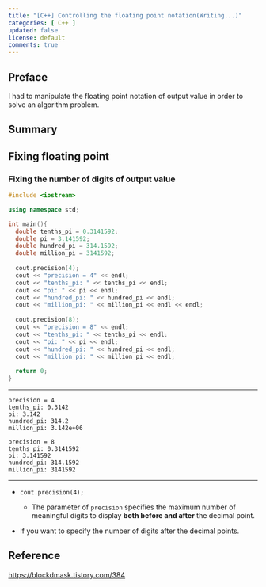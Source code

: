 ```yaml
---
title: "[C++] Controlling the floating point notation(Writing...)"
categories: [ C++ ]
updated: false
license: default
comments: true
---
```


## Preface
I had to manipulate the floating point notation of output value in order to solve an algorithm problem.

## Summary

## Fixing floating point

### Fixing the number of digits of output value

```cpp
#include <iostream>

using namespace std;

int main(){
  double tenths_pi = 0.3141592;
  double pi = 3.141592;
  double hundred_pi = 314.1592;
  double million_pi = 3141592;
  
  cout.precision(4);
  cout << "precision = 4" << endl;
  cout << "tenths_pi: " << tenths_pi << endl;
  cout << "pi: " << pi << endl;
  cout << "hundred_pi: " << hundred_pi << endl;
  cout << "million_pi: " << million_pi << endl << endl;
  
  cout.precision(8);
  cout << "precision = 8" << endl;
  cout << "tenths_pi: " << tenths_pi << endl;
  cout << "pi: " << pi << endl;
  cout << "hundred_pi: " << hundred_pi << endl;
  cout << "million_pi: " << million_pi << endl;
  
  return 0;
}
```

---

```text
precision = 4
tenths_pi: 0.3142
pi: 3.142
hundred_pi: 314.2
million_pi: 3.142e+06

precision = 8
tenths_pi: 0.3141592
pi: 3.141592
hundred_pi: 314.1592
million_pi: 3141592
```

---

* `cout.precision(4);`
  - The parameter of `precision` specifies the maximum number of meaningful digits to display **both before and after** the decimal point.
  
* If you want to specify the number of digits after the decimal points.

## Reference


https://blockdmask.tistory.com/384